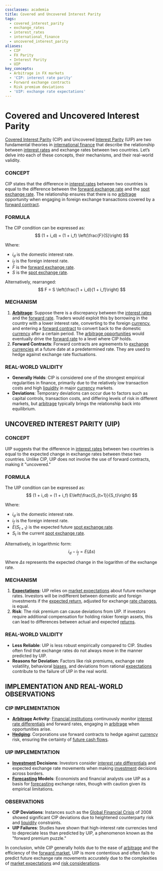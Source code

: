 ```yaml
---
cssclasses: academia
title: Covered and Uncovered Interest Parity
tags:
  - covered_interest_parity
  - exchange_rates
  - interest_rates
  - international_finance
  - uncovered_interest_parity
aliases:
  - CIP
  - FX Parity
  - Interest Parity
  - UIP
key_concepts:
  - Arbitrage in FX markets
  - 'CIP: interest rate parity'
  - Forward exchange contracts
  - Risk premium deviations
  - 'UIP: exchange rate expectations'
---
```


# Covered and Uncovered Interest Parity

[Covered Interest Parity](../Financial%20Instruments/Lecture%20Notes-%20Financial%20Instruments/Teaching%20Note%201-%20Forward%20Rates%20Agreement/Interest%20Rates,%20Carry%20Trades,%20and%20Exchange%20Rate%20Movements.md) (CIP) and Uncovered [Interest Parity](.md) (UIP) are two fundamental theories in [international finance](../Course%20Notes/International%20Trade%20Banking%20and%20Capital%20Markets%20Lecture%20Notes.md) that describe the relationship between [interest rates](../Financial%20Markets/Fixed%20Income%20Securities%20Tools%20for%20Today's%20Markets/Chapter%202/Interest%20Rate%20Quotations.md) and exchange rates between two countries. Let’s delve into each of these concepts,  their mechanisms,  and their real-world validity.

### CONCEPT

CIP states that the difference in [interest rates](../Financial%20Markets/Fixed%20Income%20Securities%20Tools%20for%20Today's%20Markets/Chapter%202/Interest%20Rate%20Quotations.md) between two countries is equal to the difference between the [forward exchange rate](../Financial%20Engineering/A%20Primer%20on%20Currency%20Derivatives.md) and the [spot exchange rate](../Financial%20Instruments/Review%20Session%20Notes/Arbitrage%20Opportunity%20Accounting.md). The relationship ensures that there is no [arbitrage](../Financial%20Markets/Fixed%20Income%20Securities%20Tools%20for%20Today's%20Markets/Chapter%207/Arbitrage%20Pricing%20of%20Derivatives.md) opportunity when engaging in foreign exchange transactions covered by a [forward contract](../Clippings/Forward%20Points%20in%20Currency.md).

### FORMULA

The CIP condition can be expressed as:
$$
(1 + i_d) = (1 + i_f) \left(\frac{F}{S}\right)
$$

Where:

- $i_d$ is the domestic interest rate.
- $i_f$ is the foreign interest rate.
- $F$ is the [forward exchange rate](../Financial%20Engineering/A%20Primer%20on%20Currency%20Derivatives.md).
- $S$ is the [spot exchange rate](../Financial%20Instruments/Review%20Session%20Notes/Arbitrage%20Opportunity%20Accounting.md).

Alternatively,  rearranged:
$$
F = S \left(\frac{1 + i_d}{1 + i_f}\right)
$$

### MECHANISM
1. **[Arbitrage](../Financial%20Markets/Fixed%20Income%20Securities%20Tools%20for%20Today's%20Markets/Chapter%207/Arbitrage%20Pricing%20of%20Derivatives.md)**: Suppose there is a discrepancy between the [interest rates](../Financial%20Markets/Fixed%20Income%20Securities%20Tools%20for%20Today's%20Markets/Chapter%202/Interest%20Rate%20Quotations.md) and the [forward rate](../Clippings/Forward%20Points%20in%20Currency.md). Traders would exploit this by borrowing in the country with a lower interest rate,  converting to the foreign [currency](../Financial%20Instruments/Lecture%20Notes-%20Financial%20Instruments/Teaching%20Note%201-%20Forward%20Rates%20Agreement/Forwards%20and%20Futures%20Notes.md),  and entering a [forward contract](../Clippings/Forward%20Points%20in%20Currency.md) to convert back to the domestic [currency](../Financial%20Instruments/Lecture%20Notes-%20Financial%20Instruments/Teaching%20Note%201-%20Forward%20Rates%20Agreement/Forwards%20and%20Futures%20Notes.md) after a certain period. The [arbitrage opportunities](../Financial%20Markets%20and%20Institutions/III.%20Liquidity%20of%20Assets/Class%208-%20Markets,%20Meltdowns,%20and%20Arbitrage/Class%20Note%2013%20The%20LTCM%20Meltdown.md) would eventually drive the [forward rate](../Clippings/Forward%20Points%20in%20Currency.md) to a level where CIP holds.
1. **Forward Contracts**: Forward contracts are agreements to [exchange currencies](../Clippings/Currency%20Swap%20Basics.md) at a future date at a predetermined rate. They are used to hedge against exchange rate fluctuations.

### REAL-WORLD VALIDITY
- **Generally Holds**: CIP is considered one of the strongest empirical regularities in finance,  primarily due to the relatively low transaction costs and high [liquidity](../Financial%20Markets%20and%20Institutions/III.%20Liquidity%20of%20Assets/Class%205-%20Private%20Information,%20Liquidity,%20and%20Securitization/Class%20Note%2010%20Liquidity%20and%20Class%20Note%2010%20Liquidity%20and%20Liquidity%20Managementliquidity%20management.md) in major [currency](../Financial%20Instruments/Lecture%20Notes-%20Financial%20Instruments/Teaching%20Note%201-%20Forward%20Rates%20Agreement/Forwards%20and%20Futures%20Notes.md) markets.
- **Deviations**: Temporary deviations can occur due to factors such as capital controls,  transaction costs,  and differing levels of risk in different markets,  but [arbitrage](../Financial%20Markets/Fixed%20Income%20Securities%20Tools%20for%20Today's%20Markets/Chapter%207/Arbitrage%20Pricing%20of%20Derivatives.md) typically brings the relationship back into equilibrium.

## UNCOVERED INTEREST PARITY (UIP)

### CONCEPT

UIP suggests that the difference in [interest rates](../Financial%20Markets/Fixed%20Income%20Securities%20Tools%20for%20Today's%20Markets/Chapter%202/Interest%20Rate%20Quotations.md) between two countries is equal to the expected change in exchange rates between these two countries. Unlike CIP,  UIP does not involve the use of forward contracts,  making it "uncovered."

### FORMULA

The UIP condition can be expressed as:
$$
(1 + i_d) = (1 + i_f) E\left(\frac{S_{t+1}}{S_t}\right)
$$

Where:

- $i_d$ is the domestic interest rate.
- $i_f$ is the foreign interest rate.
- $E(S_{t+1})$ is the expected future [spot exchange rate](../Financial%20Instruments/Review%20Session%20Notes/Arbitrage%20Opportunity%20Accounting.md).
- $S_t$ is the current [spot exchange rate](../Financial%20Instruments/Review%20Session%20Notes/Arbitrage%20Opportunity%20Accounting.md).

Alternatively,  in logarithmic form:
$$
i_d - i_f = E(\Delta s)
$$

Where $\Delta s$ represents the expected change in the logarithm of the exchange rate.

### MECHANISM
1. **[Expectations](../Fixed%20Income%20Asset%20Pricing/Fixed%20Income%20Lecture%20Notes/FORWARD%20RATES%20AND%20TERM%20STRUCTURE.md)**: UIP relies on [market expectations](../Clippings/Forward%20Rate.md) about future exchange rates. Investors will be indifferent between domestic and foreign investments if the [expected return](../Advanced%20Investments/Lecture%201-%20Probability%20Distributions%20of%20Returns.md),  adjusted for exchange [rate changes](../Financial%20Markets/Fixed%20Income%20Securities%20Tools%20for%20Today's%20Markets/Chapter%207/Profit%20and%20Loss%20Attribution%20with%20an%20OAS.md),  is equal.
1. **Risk**: The risk premium can cause deviations from UIP. If investors require additional compensation for holding riskier foreign assets,  this can lead to differences between actual and expected [returns](../Financial%20Markets/Financial%20Asset%20Pricing%20Theory%20Overview/Chapter%203%20-%20%20Assets,%20Portfolios,%20and%20Arbitrage/Assets.md).

### REAL-WORLD VALIDITY
- **Less Reliable**: UIP is less robust empirically compared to CIP. Studies often find that exchange rates do not always move in the manner predicted by UIP.
- **Reasons for Deviation**: Factors like risk premiums,  exchange rate volatility,  behavioral [biases](../Advanced%20Financial%20Analysis%20and%20Valuation/Lecture%20Notes%20Advanced%20Financial%20Analysis%20and%20Valuation/Week%202/Week%202%20Fundamentals%20Of%20Forecasting.md),  and deviations from rational [expectations](../Fixed%20Income%20Asset%20Pricing/Fixed%20Income%20Lecture%20Notes/FORWARD%20RATES%20AND%20TERM%20STRUCTURE.md) contribute to the failure of UIP in the real world.

## IMPLEMENTATION AND REAL-WORLD OBSERVATIONS

### CIP IMPLEMENTATION
- **[Arbitrage](../Financial%20Markets/Fixed%20Income%20Securities%20Tools%20for%20Today's%20Markets/Chapter%207/Arbitrage%20Pricing%20of%20Derivatives.md) Activity**: [Financial institutions](../Financial%20Markets%20and%20Institutions/Financial%20Markets%20and%20Institutions%20Lecture%20Notes.md) continuously monitor [interest rate differentials](../Financial%20Markets/Random%20Walks%20in%20Fixed%20Income%20and%20Foreign%20Exchange/Chapter%201/What%20Really%20Is%20the%20Cross-Currency%20Basis.md) and forward rates,  engaging in [arbitrage](../Financial%20Markets/Fixed%20Income%20Securities%20Tools%20for%20Today's%20Markets/Chapter%207/Arbitrage%20Pricing%20of%20Derivatives.md) when opportunities arise.
- **[Hedging](../Financial%20Markets/Fixed%20Income%20Securities%20Tools%20for%20Today's%20Markets/Chapter%205/Key%20Rates%20O1s%20Durations%20and%20Hedging.md)**: Corporations use forward contracts to hedge against [currency](../Financial%20Instruments/Lecture%20Notes-%20Financial%20Instruments/Teaching%20Note%201-%20Forward%20Rates%20Agreement/Forwards%20and%20Futures%20Notes.md) risk,  ensuring the certainty of [future cash flows](../Financial%20Engineering/Advanced%20Derivatives%20Pricing%20Methodology.md).

### UIP IMPLEMENTATION
- **[Investment](../Advanced%20Investments/An%20Asset%20Allocation%20Primer.md) Decisions**: Investors consider [interest rate differentials](../Financial%20Markets/Random%20Walks%20in%20Fixed%20Income%20and%20Foreign%20Exchange/Chapter%201/What%20Really%20Is%20the%20Cross-Currency%20Basis.md) and expected exchange rate movements when making [investment](../Advanced%20Investments/An%20Asset%20Allocation%20Primer.md) decisions across borders.
- **[Forecasting](../Advanced%20Financial%20Analysis%20and%20Valuation/Lecture%20Notes%20Advanced%20Financial%20Analysis%20and%20Valuation/Week%202/Week%202%20Fundamentals%20Of%20Forecasting.md) Models**: Economists and financial analysts use UIP as a basis for [forecasting](../Advanced%20Financial%20Analysis%20and%20Valuation/Lecture%20Notes%20Advanced%20Financial%20Analysis%20and%20Valuation/Week%202/Week%202%20Fundamentals%20Of%20Forecasting.md) exchange rates,  though with caution given its empirical limitations.

### OBSERVATIONS
- **CIP Deviations**: Instances such as the [Global Financial Crisis](../Financial%20Engineering/8.%20Credit%20Modeling%20and%20Credit%20Derivatives.md) of 2008 showed significant CIP deviations due to heightened counterparty risk and [liquidity](../Financial%20Markets%20and%20Institutions/III.%20Liquidity%20of%20Assets/Class%205-%20Private%20Information,%20Liquidity,%20and%20Securitization/Class%20Note%2010%20Liquidity%20and%20Class%20Note%2010%20Liquidity%20and%20Liquidity%20Managementliquidity%20management.md) constraints.
- **UIP Failures**: Studies have shown that high-interest rate currencies tend to depreciate less than predicted by UIP,  a phenomenon known as the "forward premium puzzle."

In conclusion,  while CIP generally holds due to the ease of [arbitrage](../Financial%20Markets/Fixed%20Income%20Securities%20Tools%20for%20Today's%20Markets/Chapter%207/Arbitrage%20Pricing%20of%20Derivatives.md) and the efficiency of the [forward market](../Financial%20Markets/Fixed%20Income%20Securities%20Tools%20for%20Today's%20Markets/Chapter%2015/Tba%20and%20Specified%20Pools%20Markets.md),  UIP is more contentious and often fails to predict future exchange rate movements accurately due to the complexities of [market expectations](../Clippings/Forward%20Rate.md) and [risk considerations](../Financial%20Markets%20and%20Institutions/II.%20The%20Roles%20of%20Banks%20and%20Derivative%20Markets%20in%20Resolving%20Problems%20Inherent%20in%20Debt%20Contracts/HomeMax%20Case%20Study%20Solution.md).